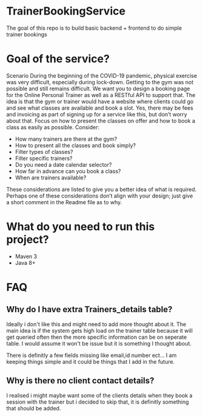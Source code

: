 # TrainerBookingService
The goal of this repo is to build basic backend + frontend to do simple trainer bookings



# Goal of the service?

Scenario
During the beginning of the COVID-19 pandemic, physical exercise was very difficult, especially during lock-down. Getting to the gym was not possible and still remains difficult.
We want you to design a booking page for the Online Personal Trainer as well as a RESTful API to support that. The idea is that the gym or trainer would have a website where clients could go and see what classes are available and book a slot. Yes, there may be fees and invoicing as part of signing up for a service like this, but don’t worry about that. Focus on how to present the classes on offer and how to book a class as easily as possible.
Consider:
- How many trainers are there at the gym?
- How to present all the classes and book simply?
- Filter types of classes?
- Filter specific trainers?
- Do you need a date calendar selector?
- How far in advance can you book a class?
- When are trainers available?

These considerations are listed to give you a better idea of what is required. Perhaps one of these considerations don’t align with your design; just give a short comment in the Readme file as to why.


#  What do you need to run this project?

- Maven 3
- Java 8+



# FAQ

## Why do I have extra Trainers_details table?
Ideally i don't like this and might need to add more thought about it. The main idea is if the
system gets high load on the trainer table because it will get queried often then the more specific information can 
be on seperate table. I would assume it won't be issue but it is something I thought about.

There is definitly a few fields missing like email,id number ect... I am keeping things simple and
it could be things that I add in the future.



## Why is there no client contact details?
I realised i might maybe want some of the clients details when they book a session with the trainer but
i decided to skip that, it is definitly something that should be added.

